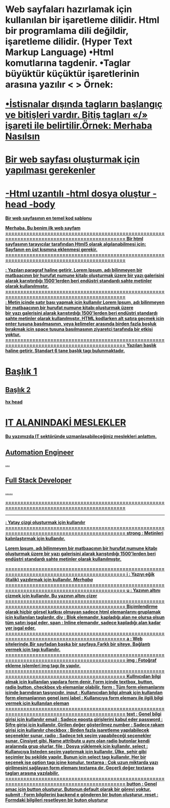 Web sayfaları hazırlamak için kullanılan bir işaretleme dilidir. Html bir programlama dili değildir, işaretleme dilidir. (Hyper Text Markup Language)
•Html komutlarına tagdenir.
•Taglar büyüktür küçüktür işaretlerinin arasına yazılır < > Örnek: <html> <b> <u> <p>
•İstisnalar dışında tagların başlangıç ve bitişleri vardır. 
Bitiş tagları «/» işareti ile belirtilir.Örnek: <b>Merhaba</b> Nasılsın
  =============================================================================================
  Bir web sayfası oluşturmak için yapılması gerekenler
  =============================================================================================
  -Html uzantılı                       -html
   dosya oluştur                       -head
                                       -body
  =============================================================================================
  Bir web sayfasının en temel kod şablonu
<html>
<head>
<title>İlk sayfam</title>
</head>
<body>
Merhaba. Bu benim ilk web sayfam
</body>
</html>
 =============================================================================================                             
  Bir html sayfasının tarayıcılar tarafından Html5 olarak algılanabilmesi için:
  Sayfanın en üst kısmına <!doctypehtml> eklenmesi gerekir.
 =============================================================================================
 <p> : Yazıları paragraf haline getirir.
 Lorem Ipsum, adı bilinmeyen bir matbaacının bir hurufat numune kitabı oluşturmak üzere 
 bir yazı galerisini alarak karıştırdığı 1500'lerden beri 
 endüstri standardı sahte metinler olarak kullanılmıştır.
=============================================================================================
<br> : Metin içinde satır başı yapmak için kullanılır
 Lorem Ipsum, adı bilinmeyen bir matbaacının bir hurufat numune kitabı oluşturmak üzere <br> 
 bir yazı galerisini alarak karıştırdığı 1500'lerden beri 
 endüstri standardı sahte metinler olarak kullanılmıştır.
 HTML kodlarken alt satıra geçmek için enter tuşuna basılmasının, 
   veya kelimeler arasında birden fazla boşluk bırakmak için space tuşuna basılmasının 
   ziyaretçi tarafında bir etkisi yoktur.
=============================================================================================
 <hx> Yazıları başlık haline getirir. Standart 6 tane başlık tagı bulunmaktadır.
<h1>Başlık 1</h1>
<h2>Başlık 2</h2>
hx
head  
<h1>IT ALANINDAKİ MESLEKLER</h1>
<p>Bu yazımızda IT sektöründe uzmanlaşabileceğiniz meslekleri anlattım.</p>
<h2>Automation Engineer</h2>
<p>...</p>
<h2>Full Stack Developer</h2>
<p>.....</p>   
=============================================================================================
<hr> :  Yatay çizgi oluşturmak için kullanılır  
=============================================================================================
strong :  Metinleri kalınlaştırmak için kullanılır.
<p>Lorem Ipsum, adı bilinmeyen bir matbaacının bir <strong> hurufat numune kitabı </strong> 
  oluşturmak üzere bir yazı galerisini alarak karıştırdığı 1500'lerden beri 
  endüstri standardı sahte metinler olarak kullanılmıştır.</p>  
=============================================================================================  
i : Yazıyı eğik (italik) yazdırmak için kullanılır.
<i>Merhaba</i>
=============================================================================================   
u : Yazının altını çizmek için kullanılır.
<u>Bu yazının altını çizer</u>  
=============================================================================================
Biçimlendirme olarak hiçbir görsel katkısı olmayan sadece html elemanlarını 
gruplamak için kullanılan taglardır.  
div :  Blok elemandır, kapladığı alan ne olursa olsun tüm satırı işgal eder.
span : Inline elemandır, sadece kapladığı alan kadar yer işgal eder.   
=============================================================================================  
a :  Web sitelerinde,Bir sayfadan başka bir sayfaya,Farklı bir siteye,
Bağlantı vermek için <a> tagı kullanılır.
=============================================================================================  
img : Fotoğraf ekleme işlemleri img tagı ile yapılır.   
=============================================================================================   
Kullnıcıdan bilgi almak için kullanılan yapılara form denir. 
Form içinde textbox, button, radio button, checkbox vb elemanlar olabilir.
form : Tüm form elemanlarını içinde barındıran taşıyıcıdır.
input : Kullanıcıdan bilgi almak için kullanılan form elemanlarının genel ismi
label : Kullanıcıya form elemanı ile ilgili bilgi vermek için kullanılan eleman   
=============================================================================================
text : Genel bilgi girişi için kullanılır
email : Sadece eposta girişlerini kabul eder 
password : Şifre girişi için kullanılır. Girilen değer gösterilmez
number : Sadece rakam girişi için kullanılır
checkbox : Birden fazla işaretleme yapılabilecek seçenekler sunar.
radio : Sadece tek seçim yapabileceği seçenekler sunar. 
   Cinsiyet gibi. Name attribute u aynı olan radio butonlar kendi aralarında grup olurlar.
file : Dosya yüklemek için kullanılır.
select : Kullanıcıya listeden seçim yaptırmak için kullanılır. 
   Ülke, şehir gibi seçimler bu şekilde yapılır. Bunun için select tagı kullanılır. 
   Her bir seçenek ise option tagı içine konulur.  
textarea : Çok uzun miktarda yazı girilmesini sağlayan form elemanı textarea dır. 
   Geçerli değer textarea tagları arasına yazılabilir.   
=============================================================================================
button : Genel amaç için button oluşturur. Butonun default olarak bir görevi yoktur.
submit : Form bilgilerini backend e gönderen bir buton oluşturur.
reset : Formdaki bilgileri resetleyen bir buton oluşturur
